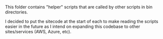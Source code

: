 This folder contains "helper" scripts that are called by other scripts in bin directories.  

I decided to put the sitecode at the start of each to make reading the scripts easier in the future as I intend on expanding this codebase to other sites/services (AWS, Azure, etc).